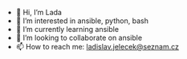 - 👋 Hi, I’m Lada
- 👀 I’m interested in ansible, python, bash
- 🌱 I’m currently learning ansible
- 💞️ I’m looking to collaborate on ansible
- 📫 How to reach me: ladislav.jelecek@seznam.cz

<!---
LJelecek/LJelecek is a ✨ special ✨ repository because its `README.md` (this file) appears on your GitHub profile.
You can click the Preview link to take a look at your changes.
--->
